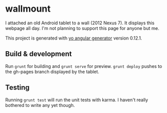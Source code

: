 # wallmount

I attached an old Android tablet to a wall (2012 Nexus 7). It displays this webpage all day. I'm not planning to support this page for anyone but me.

This project is generated with [yo angular generator](https://github.com/yeoman/generator-angular)
version 0.12.1.

## Build & development

Run `grunt` for building and `grunt serve` for preview. `grunt deploy` pushes to the gh-pages branch displayed by the tablet.

## Testing

Running `grunt test` will run the unit tests with karma. I haven't really bothered to write any yet though.
